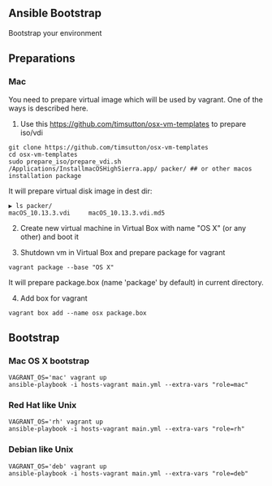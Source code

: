 ## Ansible Bootstrap

Bootstrap your environment

## Preparations

### Mac

You need to prepare virtual image which will be used by vagrant. One of the ways is described here.

1) Use this https://github.com/timsutton/osx-vm-templates to prepare iso/vdi

```
git clone https://github.com/timsutton/osx-vm-templates
cd osx-vm-templates
sudo prepare_iso/prepare_vdi.sh /Applications/InstallmacOSHighSierra.app/ packer/ ## or other macos installation package
```

It will prepare virtual disk image in dest dir:
```
▶ ls packer/
macOS_10.13.3.vdi     macOS_10.13.3.vdi.md5
```

2) Create new virtual machine in Virtual Box with name "OS X" (or any other) and boot it

3) Shutdown vm in Virtual Box and prepare package for vagrant

```
vagrant package --base "OS X"
```

It will prepare package.box (name 'package' by default) in current directory.

4) Add box for vagrant

```
vagrant box add --name osx package.box
```

## Bootstrap

### Mac OS X bootstrap

```
VAGRANT_OS='mac' vagrant up
ansible-playbook -i hosts-vagrant main.yml --extra-vars "role=mac"
```

### Red Hat like Unix

```
VAGRANT_OS='rh' vagrant up
ansible-playbook -i hosts-vagrant main.yml --extra-vars "role=rh"
```

### Debian like Unix

```
VAGRANT_OS='deb' vagrant up
ansible-playbook -i hosts-vagrant main.yml --extra-vars "role=deb"
```
